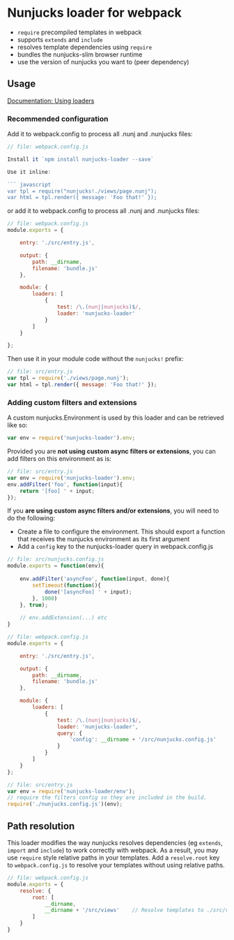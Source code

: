 # Nunjucks loader for webpack

- `require` precompiled templates in webpack
- supports `extends` and `include`
- resolves template dependencies using `require`
- bundles the nunjucks-slim browser runtime
- use the version of nunjucks you want to (peer dependency)

## Usage

[Documentation: Using loaders](http://webpack.github.io/docs/using-loaders.html)

### Recommended configuration

Add it to webpack.config to process all .nunj and .nunjucks files:

``` javascript
// file: webpack.config.js

Install it `npm install nunjucks-loader --save`

Use it inline:

``` javascript
var tpl = require("nunjucks!./views/page.nunj");
var html = tpl.render({ message: 'Foo that!' });
```

or add it to webpack.config to process all .nunj and .nunjucks files:



``` javascript
// file: webpack.config.js 
module.exports = {

    entry: './src/entry.js',

    output: {
        path: __dirname,
        filename: 'bundle.js'
    },

    module: {
        loaders: [
            {
                test: /\.(nunj|nunjucks)$/,
                loader: 'nunjucks-loader'
            }
        ]
    }

};
```

Then use it in your module code without the `nunjucks!` prefix:

``` javascript
// file: src/entry.js
var tpl = require('./views/page.nunj');
var html = tpl.render({ message: 'Foo that!' });
```


### Adding custom filters and extensions

A custom nunjucks.Environment is used by this loader and can be retrieved like so:

``` javascript
var env = require('nunjucks-loader').env;
```

Provided you are **not using custom async filters or extensions**, you can add filters on this environment as is:

``` javascript
// file: src/entry.js
var env = require('nunjucks-loader').env;
env.addFilter('foo', function(input){
    return '[foo] ' + input;
});
```

If you **are using custom async filters and/or extensions**, you will need to do the following:

- Create a file to configure the environment. This should export a function that receives the nunjucks environment as 
 its first argument
- Add a `config` key to the nunjucks-loader query in webpack.config.js

``` javascript
// file: src/nunjucks.config.js
module.exports = function(env){
    
    env.addFilter('asyncFoo', function(input, done){
        setTimeout(function(){
            done('[asyncFoo] ' + input);
        }, 1000)
    }, true);
    
    // env.addExtension(...) etc
}

// file: webpack.config.js
module.exports = {

    entry: './src/entry.js',

    output: {
        path: __dirname,
        filename: 'bundle.js'
    },

    module: {
        loaders: [
            {
                test: /\.(nunj|nunjucks)$/,
                loader: 'nunjucks-loader',
                query: {
                    'config': __dirname + '/src/nunjucks.config.js'
                }
            }
        ]
    }
};

// file: src/entry.js
var env = require('nunjucks-loader/env');
// require the filters config so they are included in the build.
require('./nunjucks.config.js')(env);


```

## Path resolution

This loader modifies the way nunjucks resolves dependencies (eg `extends`, `import` and `include`) to work correctly 
with webpack. As a result, you may use `require` style relative paths in your templates.
Add a `resolve.root` key to `webpack.config.js` to resolve your templates without using relative paths.


``` javascript
// file: webpack.config.js
module.exports = {
    resolve: {
        root: [
            __dirname,
            __dirname + '/src/views'    // Resolve templates to ./src/views
        ]
    }
}
```